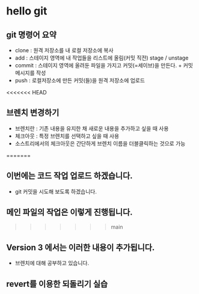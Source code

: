 # hello git

## git 명령어 요약

- clone : 원격 저장소를 내 로컬 저장소에 복사
- add : 스테이지 영역에 내 작업들을 리스트에 올림(커밋 직전) stage / unstage
- commit : 스테이지 영역에 올려둔 파일을 가지고 커밋(=세이브)을 만든다. + 커밋 메시지를 작성
- push : 로컬저장소에 만든 커밋(들)을 원격 저장소에 업로드

<<<<<<< HEAD
## 브렌치 변경하기

  - 브렌치란 : 기존 내용을 유지한 채 새로운 내용을 추가하고 싶을 때 사용
  - 체크아웃 : 특정 브렌치를 선택하고 싶을 때 사용
  - 소스트리에서의 체크아웃은 간단하게 브렌치 이름을 더블클릭하는 것으로 가능

  
=======
## 이번에는 코드 작업 업로드 하겠습니다.
 - git 커밋을 시도해 보도록 하겠습니다.

## 메인 파일의 작업은 이렇게 진행됩니다.
>>>>>>> main


## Version 3 에서는 이러한 내용이 추가됩니다.
 - 브렌치에 대해 공부하고 있습니다.
 
## revert를 이용한 되돌리기 실습

